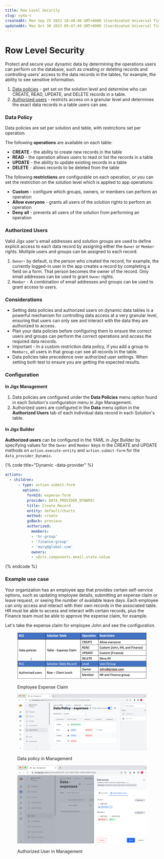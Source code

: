 ```yaml
---
title: Row Level Security
slug: xy4a-v
createdAt: Mon Sep 25 2023 18:40:48 GMT+0000 (Coordinated Universal Time)
updatedAt: Mon Oct 30 2023 09:47:49 GMT+0000 (Coordinated Universal Time)
---
```


# Row Level Security

Protect and secure your dynamic data by determining the operations users can perform on the database, such as creating or deleting records and controlling users' access to the data records in the tables, for example, the ability to see sensitive information.

1. [Data policies](data-policies.md) - get set on the solution level and determine who can CREATE, READ, UPDATE, and DELETE records in a table.
2. [Authorized users](authorized-users.md) - restricts access on a granular level and determines the exact data records in a table users can see.

### Data Policy

Data policies are set per solution and table, with restrictions set per operation.

The following **operations** are available on each table:

* **CREATE** - the ability to create new records in the table
* **READ** - the operation allows users to read or list the records in a table
* **UPDATE** - the ability to update existing records in a table
* **DELETE** - allows records to be deleted from the table

The following **restrictions** are configurable on each operation, or you can set the restriction on the solution level which is applied to app operations:

* **Custom** - configure which groups, owners, or members can perform an operation
* **Allow everyone** - grants all users of the solution rights to perform an operation
* **Deny all** - prevents all users of the solution from performing an operation

### Authorized Users

Valid Jigx user's email addresses and solution groups are used to define explicit access to each data record by assigning either the `Owner` or `Member` rights. Multiple users and groups can be assigned to each record.

1. `Owner`- by default, is the person who created the record; for example, the currently logged-in user in the app creates a record by completing a field on a form. That person becomes the owner of the record. Only email addresses can be used to grant `Owner` rights.
2. `Member` - A combination of email addresses and groups can be used to grant access to users.

### Considerations

* Setting data policies and authorized users on dynamic data tables is a powerful mechanism for controlling data access at a very granular level, ensuring that users can only see and interact with the data they are authorized to access.
* Plan your data policies before configuring them to ensure the correct users and groups can perform the correct operations and access the required data records.
* Important - In a custom restriction data policy, if you add a group to `Members`, all users in that group can see all records in the table.
* Data policies take precedence over authorized user settings. When setting both test to ensure you are getting the expected results.

### Configuration

#### In Jigx Management

1. Data policies are configured under the **Data Policies** menu option found in each Solution's configuration menu in Jigx Management.
2. Authorized users are configured in the **Data** menu option in the **Authorized Users** tab of each individual data record in each Solution's table.

#### In Jigx Builder

**Authorized users** can be configured in the YAML in Jigx Builder by specifying values for the `Owner` and `Member` keys in the CREATE and UPDATE methods on `action.execute-entity` and `action.submit-form` for the `data_provider_Dynamic`.

{% code title="Dynamic -data-provider" %}
```yaml
actions:
  - children:
      - type: action.submit-form
        options:
          formId: expense-form
          provider: DATA_PROVIDER_DYNAMIC
          title: Create Record
          entity: default/charts
          method: create
          goBack: previous
          authorized:
            members:
            - 'hr-group'
            - 'finance-group'
            - 'mary@global.com'
            owners:
            - =@ctx.components.email.state.value   
```
{% endcode %}

### Example use case

Your organization has an employee app that provides certain self-service options, such as updating employee details, submitting an expense claim or leave request, or seeing the number of available leave days. Each employee can only access and interact with their own records in the associated table. HR must be able to access and interact with certain records, plus the Finance team must be able to approve the expense claim, for example.

Let's take the expense claim for employee John and see the configuration.

<figure><img src="../../../.gitbook/assets/RLS-table.png" alt="Employee Expense Claim"><figcaption><p>Employee Expense Claim</p></figcaption></figure>

<figure><img src="../../../.gitbook/assets/RLS-PolicyL.png" alt="Data policy in Management"><figcaption><p>Data policy in Management</p></figcaption></figure>

<figure><img src="../../../.gitbook/assets/RLS-AuthorizedUser.png" alt="Authorized User in Managment"><figcaption><p>Authorized User in Management</p></figcaption></figure>
